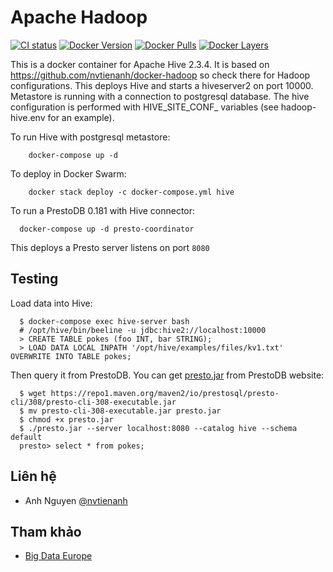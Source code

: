 # Apache Hadoop
[![CI status](https://github.com/nvtienanh/docker-hive/workflows/CI/badge.svg?branch=2.3.4-alpine)](https://github.com/nvtienanh/docker-hive/actions?query=branch%3A+branch%3A2.3.4-alpine++)
[![Docker Version](https://images.microbadger.com/badges/version/nvtienanh/hive:2.3.4-alpine.svg)](https://hub.docker.com/r/nvtienanh/hive/)
[![Docker Pulls](https://img.shields.io/docker/pulls/nvtienanh/hive)](https://hub.docker.com/r/nvtienanh/hive/)
[![Docker Layers](https://img.shields.io/microbadger/layers/nvtienanh/hive/2.3.4-alpine)](https://hub.docker.com/r/nvtienanh/hive/)


This is a docker container for Apache Hive 2.3.4. It is based on https://github.com/nvtienanh/docker-hadoop so check there for Hadoop configurations.
This deploys Hive and starts a hiveserver2 on port 10000.
Metastore is running with a connection to postgresql database.
The hive configuration is performed with HIVE_SITE_CONF_ variables (see hadoop-hive.env for an example).

To run Hive with postgresql metastore:
```
    docker-compose up -d
```

To deploy in Docker Swarm:
```
    docker stack deploy -c docker-compose.yml hive
```

To run a PrestoDB 0.181 with Hive connector:

```
  docker-compose up -d presto-coordinator
```

This deploys a Presto server listens on port `8080`

## Testing
Load data into Hive:
```
  $ docker-compose exec hive-server bash
  # /opt/hive/bin/beeline -u jdbc:hive2://localhost:10000
  > CREATE TABLE pokes (foo INT, bar STRING);
  > LOAD DATA LOCAL INPATH '/opt/hive/examples/files/kv1.txt' OVERWRITE INTO TABLE pokes;
```

Then query it from PrestoDB. You can get [presto.jar](https://prestosql.io/docs/current/installation/cli.html) from PrestoDB website:
```
  $ wget https://repo1.maven.org/maven2/io/prestosql/presto-cli/308/presto-cli-308-executable.jar
  $ mv presto-cli-308-executable.jar presto.jar
  $ chmod +x presto.jar
  $ ./presto.jar --server localhost:8080 --catalog hive --schema default
  presto> select * from pokes;
```

## Liên hệ
* Anh Nguyen [@nvtienanh](https://github.com/nvtienanh) 

## Tham khảo
* [Big Data Europe](https://github.com/big-data-europe/)